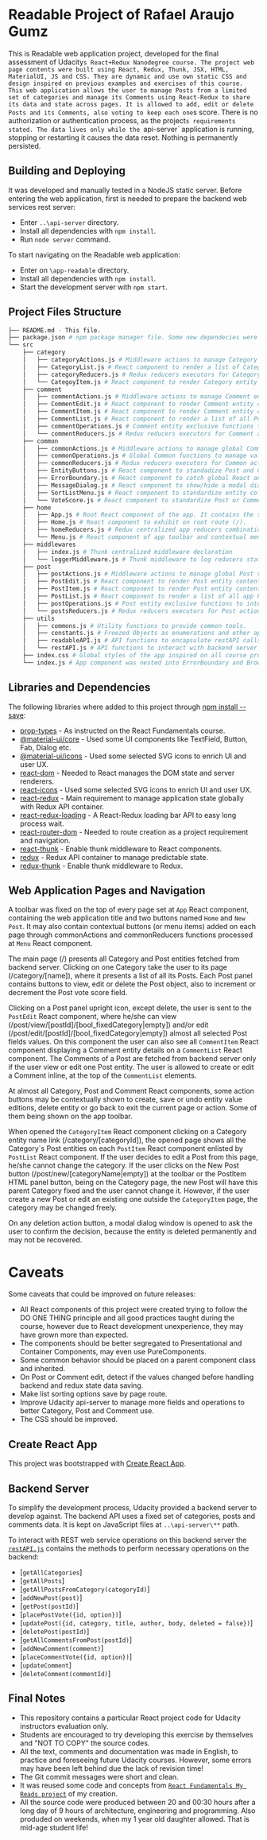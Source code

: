 # Readable Project of Rafael Araujo Gumz

This is Readable web application project, developed for the final assessment of Udacity`s React+Redux Nanodegree course.
The project web page contents were built using React, Redux, Thunk, JSX, HTML, MaterialUI, JS and CSS. They are dynamic and use own static CSS and design inspired on previous examples and exercises of this course.
This web application allows the user to manage Posts from a limited set of categories and manage its Comments using React-Redux to share its data and state across pages. It is allowed to add, edit or delete Posts and its Comments, also voting to keep each one`s score. There is no authorization or authentication process, as the project`s requirements stated.
The data lives only while the `api-server` application is running, stopping or restarting it causes the data reset. Nothing is permanently persisted.

## Building and Deploying

It was developed and manually tested in a NodeJS static server.
Before entering the web application, first is needed to prepare the backend web services rest server:
* Enter `..\api-server` directory.
* Install all dependencies with `npm install`.
* Run `node server` command.

To start navigating on the Readable web application:
* Enter on `\app-readable` directory.
* Install all dependencies with `npm install`.
* Start the development server with `npm start`.

## Project Files Structure
```bash
├── README.md - This file.
├── package.json # npm package manager file. Some new dependecies were added.
└── src
    ├── category
    │   ├── categoryActions.js # Middleware actions to manage Category entities
    │   ├── CategoryList.js # React component to render a list of CategoryItem component
    │   ├── categoryReducers.js # Redux reducers executors for Category actions
    │   └── CategoyItem.js # React component to render Category entity content
    ├── comment
    │   ├── commentActions.js # Middleware actions to manage Comment entities
    │   ├── CommentEdit.js # React component to render Comment entity content within inputs, allowing user to change its field values and save or delete the object.
    │   ├── CommentItem.js # React component to render Comment entity content, having buttons to edit or delete, allowing inline edit with CommentEdit component
    │   ├── CommentList.js # React component to render a list of all Post Comments with CommentItem component
    │   ├── commentOperations.js # Comment entity exclusive functions to interact with the backend server REST web services and Redux state
    │   └── commentReducers.js # Redux reducers executors for Comment actions
    ├── common
    │   ├── commonActions.js # Middleware actions to manage global Common values and behaviors
    │   ├── commonOperations.js # Global Common functions to manage values and behaviors
    │   ├── commonReducers.js # Redux reducers executors for Common actions
    │   ├── EntityButtons.js # React component to standadize Post and Comment user UI button actions to view, edit and remove objects through actions
    │   ├── ErrorBoundary.js # React component to catch global React and JavaScript errors, log them into console and show a dialog.
    │   ├── MessageDialog.js # React component to show/hide a modal dialog window with a title, a message and buttons.
    │   ├── SortListMenu.js # React component to standardize entity collections sort fields and order.
    │   └── VoteScore.js # React component to standardize Post or Comment voteScore field update
    ├── home
    │   ├── App.js # Root React component of the app. It contains the starters UI React components and Routes declarations.
    │   ├── Home.js # React component to exhibit on root route (/).
    │   ├── homeReducers.js # Redux centralized app reducers combinations.
    │   └── Menu.js # React component of app toolbar and contextual menu items
    ├── middlewares
    │   ├── index.js # Thunk centralized middleware declaration
    │   └── loggerMiddleware.js # Thunk middleware to log reducers state changes.
    ├── post
    │   ├── postActions.js # Middleware actions to manage global Post values and behaviors
    │   ├── PostEdit.js # React component to render Post entity content within inputs, allowing user to change its field values and save, undo changes or delete the object. It also have readonly mode, just to view its exclusive Comments with CommentList component.
    │   ├── PostItem.js # React component to render Post entity content, having buttons to view, edit or delete, allowing navigation to edit with PostEdit component
    │   ├── PostList.js # React component to render a list of all app Posts with PostItem component.
    │   ├── postOperations.js # Post entity exclusive functions to interact with the backend server REST web services and Redux state
    │   └── postsReducers.js # Redux reducers executors for Post actions
    ├── utils
    │   ├── commons.js # Utility functions to provide common tools.
    │   ├── constants.js # Freezed Objects as enumerations and other app constant values.
    │   ├── readableAPI.js # API functions to encapsulate restAPI calls
    │   └── restAPI.js # API functions to interact with backend server REST web services using Promises
    ├── index.css # Global styles of the app inspired on all course projects and examples.
    └── index.js # App component was nested into ErrorBoundary and BrowserRouter components.
```

## Libraries and Dependencies

The following libraries where added to this project through [npm install --save](https://docs.npmjs.com/cli/install):
* [prop-types](https://www.npmjs.com/package/prop-types) - As instructed on the React Fundamentals course.
* [@material-ui/core](https://www.npmjs.com/package/@material-ui/core) - Used some UI components like TextField, Button, Fab, Dialog etc.
* [@material-ui/icons](https://www.npmjs.com/package/@material-ui/icons) - Used some selected SVG icons to enrich UI and user UX.
* [react-dom](https://www.npmjs.com/package/react-dom) - Needed to React manages the DOM state and server renderers.
* [react-icons](https://www.npmjs.com/package/react-icons) - Used some selected SVG icons to enrich UI and user UX.
* [react-redux](https://www.npmjs.com/package/react-redux) - Main requirement to manage application state globally with Redux API container.
* [react-redux-loading](https://www.npmjs.com/package/react-redux-loading) - A React-Redux loading bar API to easy long process wait.
* [react-router-dom](https://www.npmjs.com/package/react-router-dom) - Needed to route creation as a project requirement and navigation.
* [react-thunk](https://www.npmjs.com/package/react-thunk) - Enable thunk middleware to React components.
* [redux](https://www.npmjs.com/package/redux) - Redux API container to manage predictable state.
* [redux-thunk](https://www.npmjs.com/package/redux-thunk) - Enable thunk middleware to Redux.

## Web Application Pages and Navigation

A toolbar was fixed on the top of every page set at `App` React component, containing the web application title and two buttons named `Home` and `New Post`. It may also contain contextual buttons (or menu items) added on each page through commonActions and commonReducers functions processed at `Menu` React component.

The main page (/) presents all Category and Post entities fetched from backend server. Clicking on one Category take the user to its page (/category/[name]), where it presents a list of all its Posts.
Each Post panel contains buttons to view, edit or delete the Post object, also to increment or decrement the Post vote score field.

Clicking on a Post panel upright icon, except delete, the user is sent to the `PostEdit` React component, where he/she can view (/post/view/[postId]/[bool_fixedCategory|empty]) and/or edit (/post/edit/[postId]/[bool_fixedCategory|empty]) almost all selected Post fields values. On this component the user can also see all `CommentItem` React component displaying a Comment entity details on a `CommentList` React component. The Comments of a Post are fetched from backend server only if the user view or edit one Post entity.
The user is allowed to create or edit a Comment inline, at the top of the `CommentList` elements.

At almost all Category, Post and Comment React components, some action buttons may be contextually shown to create, save or undo entity value editions, delete entity or go back to exit the current page or action. Some of them being shown on the app toolbar.

When opened the `CategoryItem` React component clicking on a Category entity name link (/category/[categoryId]), the opened page shows all the Category\`s Post entities on each `PostItem` React component enlisted by `PostList` React component. If the user decides to edit a Post from this page, he/she cannot change the category.
If the user clicks on the New Post button (/post/new/[categoryName|empty]) at the toolbar or the PostItem HTML panel button, being on the Category page, the new Post will have this parent Category fixed and the user cannot change it. However, if the user create a new Post or edit an existing one outside the `CategoryItem` page, the category may be changed freely.

On any deletion action button, a modal dialog window is opened to ask the user to confirm the decision, because the entity is deleted permanently and may not be recovered.

# Caveats

Some caveats that could be improved on future releases:
* All React components of this project were created trying to follow the DO ONE THING principle and all good practices taught during the course, however due to React development unexperience, they may have grown more than expected.
* The components should be better segregated to Presentational and Container Components, may even use PureComponents.
* Some common behavior should be placed on a parent component class and inherited.
* On Post or Comment edit, detect if the values changed before handling backend and redux state data saving.
* Make list sorting options save by page route.
* Improve Udacity api-server to manage more fields and operations to better Category, Post and Comment use.
* The CSS should be improved.

## Create React App

This project was bootstrapped with [Create React App](https://github.com/facebookincubator/create-react-app).

## Backend Server

To simplify the development process, Udacity provided a backend server to develop against.
The backend API uses a fixed set of categories, posts and comments data.
It is kept on JavaScript files at `..\api-server\**` path.

To interact with REST web service operations on this backend server the [`restAPI.js`](https://github.com/ragumz/udacity-react-project02-redux-readable/blob/master/app-readable/src/utils/restAPI.js) contains the methods to perform necessary operations on the backend:

* [`getAllCategories`]
* [`getAllPosts`]
* [`getAllPostsFromCategory(categoryId)`]
* [`addNewPost(post)`]
* [`getPost(postId)`]
* [`placePostVote({id, option})`]
* [`updatePost({id, category, title, author, body, deleted = false})`]
* [`deletePost(postId)`]
* [`getAllCommentsFromPost(postId)`]
* [`addNewComment(comment)`]
* [`placeCommentVote({id, option})`]
* [`updateComment`]
* [`deleteComment(commentId)`]

## Final Notes

* This repository contains a particular React project code for Udacity instructors evaluation only.
* Students are encouraged to try developing this exercise by themselves and "NOT TO COPY" the source codes.
* All the text, comments and documentation was made in English, to practice and foreseeing future Udacity courses. However, some errors may have been left behind due the lack of revision time!
* The Git commit messages were short and clean.
* It was reused some code and concepts from [`React Fundamentals My Reads project`](https://github.com/ragumz/udacity-react-project01-myreads) of my creation.
* All the source code were produced between 20 and 00:30 hours after a long day of 9 hours of architecture, engineering and programming. Also produded on weekends, when my 1 year old daughter allowed. That is mid-age student life!